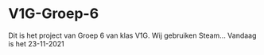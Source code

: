 # V1G-Groep-6
Dit is het project van Groep 6 van klas V1G. Wij gebruiken Steam...
Vandaag is het 23-11-2021